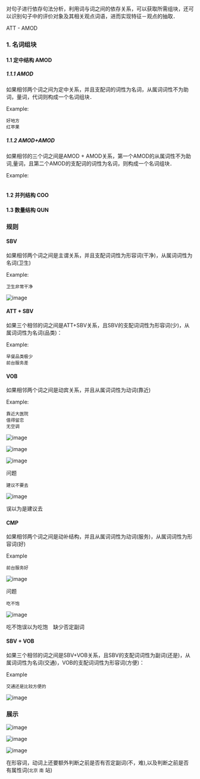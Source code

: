 对句子进行依存句法分析，利用词与词之间的依存关系，可以获取所需组块，还可以识别句子中的评价对象及其相关观点词语，进而实现特征－观点的抽取．


ATT - AMOD

### 1. 名词组块

#### 1.1 定中结构 AMOD 


##### 1.1.1 AMOD
如果相邻两个词之间为定中关系，并且支配词的词性为名词，从属词词性不为助词，量词，代词则构成一个名词组块．

Example:
```
好地方
红苹果
```

##### 1.1.2 AMOD+AMOD

如果相邻的三个词之间是AMOD + AMOD关系，第一个AMOD的从属词性不为助词,量词，且第二个AMOD的支配词的词性为名词，则构成一个名词组块．

Example:
```

```


#### 1.2 并列结构 COO

#### 1.3 数量结构 QUN







### 规则

#### SBV 

如果相邻两个词之间是主谓关系，并且支配词词性为形容词(干净)，从属词词性为名词(卫生)

Example:
```
卫生非常干净
```
![image](http://img.blog.csdn.net/20170716093545925?watermark/2/text/aHR0cDovL2Jsb2cuY3Nkbi5uZXQvU3VubnlZb29uYQ==/font/5a6L5L2T/fontsize/400/fill/I0JBQkFCMA==/dissolve/70/gravity/SouthEast)


#### ATT + SBV

如果三个相邻的词之间是ATT+SBV关系，且SBV的支配词词性为形容词(少)，从属词词性为名词(品类)：

Example:
```
早餐品类极少
前台服务差
```


#### VOB 

如果相邻两个词之间是动宾关系，并且从属词词性为动词(靠近)

Example:
```
靠近大医院
值得留恋
无空调
```
![image](http://img.blog.csdn.net/20170716094154239?watermark/2/text/aHR0cDovL2Jsb2cuY3Nkbi5uZXQvU3VubnlZb29uYQ==/font/5a6L5L2T/fontsize/400/fill/I0JBQkFCMA==/dissolve/70/gravity/SouthEast)


![image](http://img.blog.csdn.net/20170716094232806?watermark/2/text/aHR0cDovL2Jsb2cuY3Nkbi5uZXQvU3VubnlZb29uYQ==/font/5a6L5L2T/fontsize/400/fill/I0JBQkFCMA==/dissolve/70/gravity/SouthEast)

![image](http://img.blog.csdn.net/20170716094507951?watermark/2/text/aHR0cDovL2Jsb2cuY3Nkbi5uZXQvU3VubnlZb29uYQ==/font/5a6L5L2T/fontsize/400/fill/I0JBQkFCMA==/dissolve/70/gravity/SouthEast)


问题

```
建议不要去
```
![image](http://img.blog.csdn.net/20170716103925139?watermark/2/text/aHR0cDovL2Jsb2cuY3Nkbi5uZXQvU3VubnlZb29uYQ==/font/5a6L5L2T/fontsize/400/fill/I0JBQkFCMA==/dissolve/70/gravity/SouthEast)

误以为是建议去


#### CMP 

如果相邻两个词之间是动补结构，并且从属词词性为动词(服务)，从属词词性为形容词(好)

Example
```
前台服务好
```
![image](http://img.blog.csdn.net/20170716094901179?watermark/2/text/aHR0cDovL2Jsb2cuY3Nkbi5uZXQvU3VubnlZb29uYQ==/font/5a6L5L2T/fontsize/400/fill/I0JBQkFCMA==/dissolve/70/gravity/SouthEast)

问题
```
吃不饱
```

![image](http://img.blog.csdn.net/20170716104807491?watermark/2/text/aHR0cDovL2Jsb2cuY3Nkbi5uZXQvU3VubnlZb29uYQ==/font/5a6L5L2T/fontsize/400/fill/I0JBQkFCMA==/dissolve/70/gravity/SouthEast)

吃不饱误以为吃饱　缺少否定副词

#### SBV + VOB

如果三个相邻的词之间是SBV+VOB关系，且SBV的支配词词性为副词(还是)，从属词词性为名词(交通)，VOB的支配词词性为形容词(方便)：

Example
```
交通还是比较方便的
```
![image](http://img.blog.csdn.net/20170716103654117?watermark/2/text/aHR0cDovL2Jsb2cuY3Nkbi5uZXQvU3VubnlZb29uYQ==/font/5a6L5L2T/fontsize/400/fill/I0JBQkFCMA==/dissolve/70/gravity/SouthEast)



### 展示

![image](http://img.blog.csdn.net/20170716110313069?watermark/2/text/aHR0cDovL2Jsb2cuY3Nkbi5uZXQvU3VubnlZb29uYQ==/font/5a6L5L2T/fontsize/400/fill/I0JBQkFCMA==/dissolve/70/gravity/SouthEast)


![image](http://img.blog.csdn.net/20170716110130933?watermark/2/text/aHR0cDovL2Jsb2cuY3Nkbi5uZXQvU3VubnlZb29uYQ==/font/5a6L5L2T/fontsize/400/fill/I0JBQkFCMA==/dissolve/70/gravity/SouthEast)

![image](http://img.blog.csdn.net/20170716105957455?watermark/2/text/aHR0cDovL2Jsb2cuY3Nkbi5uZXQvU3VubnlZb29uYQ==/font/5a6L5L2T/fontsize/400/fill/I0JBQkFCMA==/dissolve/70/gravity/SouthEast)



在形容词，动词上还要额外判断之前是否有否定副词(不，难),以及判断之前是否有属性词(`北京` `南` 站)
